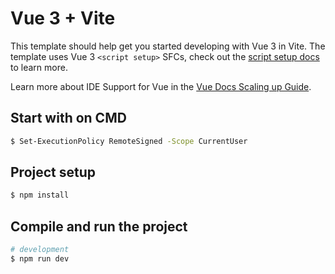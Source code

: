 # Vue 3 + Vite

This template should help get you started developing with Vue 3 in Vite. The template uses Vue 3 `<script setup>` SFCs, check out the [script setup docs](https://v3.vuejs.org/api/sfc-script-setup.html#sfc-script-setup) to learn more.

Learn more about IDE Support for Vue in the [Vue Docs Scaling up Guide](https://vuejs.org/guide/scaling-up/tooling.html#ide-support).

## Start with on CMD

```bash
$ Set-ExecutionPolicy RemoteSigned -Scope CurrentUser
```

## Project setup

```bash
$ npm install
```

## Compile and run the project

```bash
# development
$ npm run dev
```
